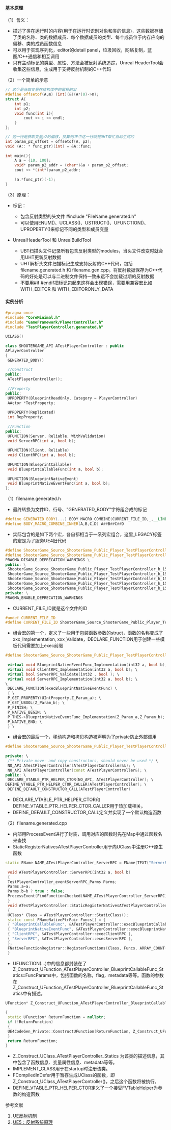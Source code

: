 #### 基本原理

（1）含义：

- 描述了类在运行时的内容(用于在运行时识别对象和类的信息)，这些数据存储了类的名称、类的数据成员、每个数据成员的类型、每个成员位于内存应向的偏移、类的成员函数信息
- 可以用于实现序列化，editor的detail panel，垃圾回收，网络复制，蓝图/C++通信和相互调用
- 只有主动标记的类型、属性、方法会被反射系统追踪，Unreal HeaderTool会收集这些信息，生成用于支持反射机制的C++代码

（2）一个简单的示意

```c++
// 这个是获取变量在结构体中的偏移的宏
#define offsetof(A,m) (int)(&((A*)0)->m);
struct A{
    int p1;
    int p2;
    void func(int i){
        cout << i << endl;
    }
};

// 这一行是获取变量p2的偏移，换算到UE中这一行就是UHT帮忙自动生成的
int param_p2_offset = offsetof(A, p2);
void (A:: * func_ptr)(int) = &A::func;
    
int main(){
    A a = {10, 100};
    void* param_p2_addr = (char*)&a + param_p2_offset;
    cout << *(int*)param_p2_addr;
    
    (a.*func_ptr)(-1);
}
```

（3）原理：

- 标记：
  - 包含反射类型的头文件 #include "FileName.generated.h"
  - 可以使用ENUM()、UCLASS()、USTRUCT()、UFUNCTION()、UPROPERTY()来标记不同的类型和成员变量

- UnrealHeaderTool 和 UnrealBuildTool
  - UBT扫描头文件记录所有包含反射类型的modules，当头文件改变时就会用UHT更新反射数据
  - UHT解析头文件扫描标记生成支持反射的C++代码，包括filename.generated.h 和 filename.gen.cpp。将反射数据保存为C++代码的好处是可以与二进制文件保持一致永远不会加载过期的反射数据
  - 不要用#if #endif把标记包起来这样会出现错误，需要用兼容宏比如WITH_EDITOR 和 WITH_EDITORONLY_DATA



#### 实例分析

```c++
#pragma once
#include "CoreMinimal.h"
#include "GameFramework/PlayerController.h"
#include "TestPlayerController.generated.h"
 
UCLASS()
 
class SHOOTERGAME_API ATestPlayerController : public
APlayerController
{
 GENERATED_BODY()
 
 //Construct
public:
 ATestPlayerController();
 
 //Property
public:
 UPROPERTY(BlueprintReadOnly, Category = PlayerController)
 AActor *TestProperty;
 
 UPROPERTY(Replicated)
 int RepProperty;
 
 //Function
public:
 UFUNCTION(Server, Reliable, WithValidation)
 void ServerRPC(int a, bool b);
 
 UFUNCTION(Client, Reliable)
 void ClientRPC(int a, bool b);
 
 UFUNCTION(BlueprintCallable)
 void BlueprintCallableFunc(int a, bool b);
 
 UFUNCTION(BlueprintNativeEvent)
 void BlueprintNativeEventFunc(int a, bool b);
};
```

（1）filename.generated.h

- 最终转换为文件ID、行号、"GENERATED_BODY"字符组合成的标记

```c++
#define GENERATED_BODY(...) BODY_MACRO_COMBINE(CURRENT_FILE_ID,_,__LINE__,_GENERATED_BODY);
#define BODY_MACRO_COMBINE_INNER(A,B,C,D) A##B##C##D 
```

- 实际包含的是如下两个宏，各自都相当于一系列宏组合，这里_LEGACY标签的宏是为了服务UE4旧代码

```c++
#define ShooterGame_Source_ShooterGame_Public_Player_TestPlayerController_h_15_GENERATED_BODY_LEGACY
#define ShooterGame_Source_ShooterGame_Public_Player_TestPlayerController_h_15_GENERATED_BODY \
PRAGMA_DISABLE_DEPRECATION_WARNINGS \
public: \
 ShooterGame_Source_ShooterGame_Public_Player_TestPlayerController_h_15_PRIVATE_PROPERTY_OFFSET \
 ShooterGame_Source_ShooterGame_Public_Player_TestPlayerController_h_15_RPC_WRAPPERS_NO_PURE_DECLS \
 ShooterGame_Source_ShooterGame_Public_Player_TestPlayerController_h_15_CALLBACK_WRAPPERS \
 ShooterGame_Source_ShooterGame_Public_Player_TestPlayerController_h_15_INCLASS_NO_PURE_DECLS \
 ShooterGame_Source_ShooterGame_Public_Player_TestPlayerController_h_15_ENHANCED_CONSTRUCTORS \
private: \
PRAGMA_ENABLE_DEPRECATION_WARNINGS
```

- CURRENT_FILE_ID就是这个文件的ID

```c++
#undef CURRENT_FILE_ID
#define CURRENT_FILE_ID ShooterGame_Source_ShooterGame_Public_Player_TestPlayerController_h 
```

- 组合宏的第一个，定义了一些用于包装函数参数的struct，函数的名称变成了xxx_Implementation, xxx_Validate，DECLARE_FUNCTION用于创建一些模板代码需要加上exec前缀

```c++
#define ShooterGame_Source_ShooterGame_Public_Player_TestPlayerController_h_15_RPC_WRAPPERS_NO_PURE_DECLS \
 
 virtual void BlueprintNativeEventFunc_Implementation(int32 a, bool b); \
 virtual void ClientRPC_Implementation(int32 a, bool b); \
 virtual bool ServerRPC_Validate(int32 , bool ); \
 virtual void ServerRPC_Implementation(int32 a, bool b); \
\
 DECLARE_FUNCTION(execBlueprintNativeEventFunc) \
 { \
 P_GET_PROPERTY(UIntProperty,Z_Param_a); \
 P_GET_UBOOL(Z_Param_b); \
 P_FINISH; \
 P_NATIVE_BEGIN; \
 P_THIS->BlueprintNativeEventFunc_Implementation(Z_Param_a,Z_Param_b); \
 P_NATIVE_END; \
 } \ 
```

- 组合宏的最后一个，移动构造和拷贝构造被声明为了private防止外部调用

```c++
#define ShooterGame_Source_ShooterGame_Public_Player_TestPlayerController_h_15_ENHANCED_CONSTRUCTORS \
 
private: \
 /** Private move- and copy-constructors, should never be used */ \
 NO_API ATestPlayerController(ATestPlayerController&&); \
 NO_API ATestPlayerController(const ATestPlayerController&); \
public: \
 DECLARE_VTABLE_PTR_HELPER_CTOR(NO_API, ATestPlayerController); \
DEFINE_VTABLE_PTR_HELPER_CTOR_CALLER(ATestPlayerController); \
 DEFINE_DEFAULT_CONSTRUCTOR_CALL(ATestPlayerController) 
```

- DECLARE_VTABLE_PTR_HELPER_CTOR和DEFINE_VTABLE_PTR_HELPER_CTOR_CALLER用于热加载相关。
- DEFINE_DEFAULT_CONSTRUCTOR_CALL定义并实现了一个默认构造函数

（2）filename.generated.cpp

- 内部用ProcessEvent进行了封装，调用对应的函数时先在Map中通过函数名来查找
- StaticRegisterNativesATestPlayerController用于向UClass中注册C++原生函数

```c++
static FName NAME_ATestPlayerController_ServerRPC = FName(TEXT("ServerRPC"));
 
 void ATestPlayerController::ServerRPC(int32 a, bool b)
 {
 TestPlayerController_eventServerRPC_Parms Parms;
 Parms.a=a;
 Parms.b=b ? true : false;
 ProcessEvent(FindFunctionChecked(NAME_ATestPlayerController_ServerRPC),&Parms);
 }
 void ATestPlayerController::StaticRegisterNativesATestPlayerController()
 {
 UClass* Class = ATestPlayerController::StaticClass();
 static const FNameNativePtrPair Funcs[] = {
 { "BlueprintCallableFunc", &ATestPlayerController::execBlueprintCallableFunc },
 { "BlueprintNativeEventFunc", &ATestPlayerController::execBlueprintNativeEventFunc },
 { "ClientRPC", &ATestPlayerController::execClientRPC },
 { "ServerRPC", &ATestPlayerController::execServerRPC },
 };
 FNativeFunctionRegistrar::RegisterFunctions(Class, Funcs, ARRAY_COUNT(Funcs));
 } 
```

- UFUNCTION(…)中的信息都封装在了Z_Construct_UFunction_ATestPlayerController_BlueprintCallableFunc_Statics::FuncParams中，包括函数的名称，flag，metadata等等。函数的参数在Z_Construct_UFunction_ATestPlayerController_BlueprintCallableFunc_Statics中有描述。

```c++
UFunction* Z_Construct_UFunction_ATestPlayerController_BlueprintCallableFunc()
 
{
 static UFunction* ReturnFunction = nullptr;
 if (!ReturnFunction)
 {
 UE4CodeGen_Private::ConstructUFunction(ReturnFunction, Z_Construct_UFunction_ATestPlayerController_BlueprintCallableFunc_Statics::FuncParams);
 }
 return ReturnFunction;
} 
```

- Z_Construct_UClass_ATestPlayerController_Statics 为该类的描述信息，其中包含了函数信息、变量属性信息、metadata等等。
- IMPLEMENT_CLASS用于在startup时注册该类。
- FCompiledInDefer用于暂存生成UClass的函数，即Z_Construct_UClass_ATestPlayerController()，之后这个函数将被执行。
- DEFINE_VTABLE_PTR_HELPER_CTOR定义了一个接受FVTableHelper为参数的构造函数





参考文献

1. [UE反射机制](https://zhuanlan.zhihu.com/p/60622181)
2. [UE5：反射系统原理](https://zhuanlan.zhihu.com/p/656818991) 





















